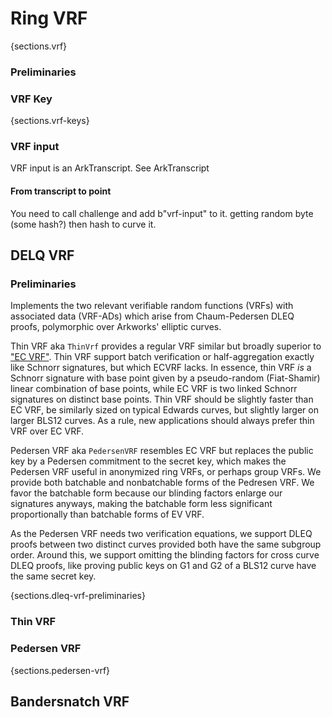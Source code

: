 # Ring VRF

{sections.vrf}


### Preliminaries 


### VRF Key
{sections.vrf-keys}

### VRF input

VRF input is an ArkTranscript. See ArkTranscript

#### From transcript to point

You need to call challenge and add b"vrf-input" to it. getting random byte (some hash?)
then hash to curve it. 


## DELQ VRF
### Preliminaries
Implements the two relevant verifiable random functions (VRFs) with
associated data (VRF-ADs) which arise from Chaum-Pedersen DLEQ proofs,
polymorphic over Arkworks' elliptic curves.

Thin VRF aka `ThinVrf` provides a regular VRF similar but broadly superior
to ["EC VRF"](https://www.ietf.org/id/draft-irtf-cfrg-vrf-15.html).
Thin VRF support batch verification or half-aggregation exactly like
Schnorr signatures, but which ECVRF lacks.
In essence, thin VRF *is* a Schnorr signature with base point given by
a pseudo-random (Fiat-Shamir) linear combination of base points, while
EC VRF is two linked Schnorr signatures on distinct base points.
Thin VRF should be slightly faster than EC VRF, be similarly sized on
typical Edwards curves, but slightly larger on larger BLS12 curves.
As a rule, new applications should always prefer thin VRF over EC VRF.

Pedersen VRF aka `PedersenVRF` resembles EC VRF but replaces the
public key by a Pedersen commitment to the secret key, which makes the
Pedersen VRF useful in anonymized ring VRFs, or perhaps group VRFs.
We provide both batchable and nonbatchable forms of the Pedresen VRF.
We favor the batchable form because our blinding factors enlarge our
signatures anyways, making the batchable form less significant
proportionally than batchable forms of EV VRF.

As the Pedersen VRF needs two verification equations, we support
DLEQ proofs between two distinct curves provided both have the same
subgroup order.  Around this, we support omitting the blinding factors
for  cross curve DLEQ proofs, like proving public keys on G1 and G2
of a BLS12 curve have the same secret key.


{sections.dleq-vrf-preliminaries}
### Thin VRF

### Pedersen VRF
{sections.pedersen-vrf}

## Bandersnatch VRF

